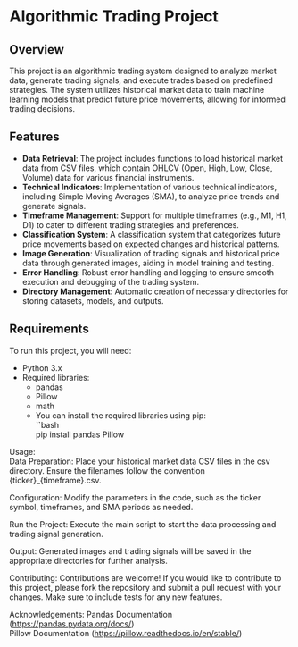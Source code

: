 # Algorithmic Trading Project

## Overview

This project is an algorithmic trading system designed to analyze market data, generate trading signals, and execute trades based on predefined strategies.
The system utilizes historical market data to train machine learning models that predict future price movements, allowing for informed trading decisions.

## Features

- **Data Retrieval**: The project includes functions to load historical market data from CSV files, which contain OHLCV (Open, High, Low, Close, Volume) data for various financial instruments.
- **Technical Indicators**: Implementation of various technical indicators, including Simple Moving Averages (SMA), to analyze price trends and generate signals.
- **Timeframe Management**: Support for multiple timeframes (e.g., M1, H1, D1) to cater to different trading strategies and preferences.
- **Classification System**: A classification system that categorizes future price movements based on expected changes and historical patterns.
- **Image Generation**: Visualization of trading signals and historical price data through generated images, aiding in model training and testing.
- **Error Handling**: Robust error handling and logging to ensure smooth execution and debugging of the trading system.
- **Directory Management**: Automatic creation of necessary directories for storing datasets, models, and outputs.

## Requirements

To run this project, you will need:

- Python 3.x
- Required libraries:
  - pandas
  - Pillow
  - math
  - You can install the required libraries using pip: <br>``bash <br>
                                                       pip install pandas Pillow


Usage: <br>
Data Preparation: Place your historical market data CSV files in the csv directory. Ensure the filenames follow the convention {ticker}_{timeframe}.csv.

Configuration: Modify the parameters in the code, such as the ticker symbol, timeframes, and SMA periods as needed.

Run the Project: Execute the main script to start the data processing and trading signal generation.

Output: Generated images and trading signals will be saved in the appropriate directories for further analysis.


Contributing:
Contributions are welcome! If you would like to contribute to this project, please fork the repository and submit a pull request with your changes. 
Make sure to include tests for any new features.


Acknowledgements:
Pandas Documentation (https://pandas.pydata.org/docs/)
<br>
Pillow Documentation (https://pillow.readthedocs.io/en/stable/)
